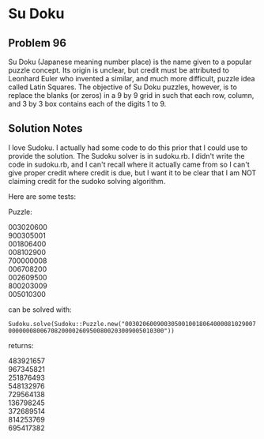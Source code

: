 # Su Doku
## Problem 96
Su Doku (Japanese meaning number place) is the name given to a popular puzzle concept. Its origin is unclear, but credit must be attributed to Leonhard Euler who invented a similar, and much more difficult, puzzle idea called Latin Squares. The objective of Su Doku puzzles, however, is to replace the blanks (or zeros) in a 9 by 9 grid in such that each row, column, and 3 by 3 box contains each of the digits 1 to 9.

## Solution Notes
I love Sudoku. I actually had some code to do this prior that I could use to provide the solution. 
The Sudoku solver is in sudoku.rb. I didn't write the code in sudoku.rb, and I can't recall where
it actually came from so I can't give proper credit where credit is due, but I want it to be clear
that I am NOT claiming credit for the sudoko solving algorithm.

Here are some tests:

Puzzle:

003020600<br/>
900305001<br/>
001806400<br/>
008102900<br/>
700000008<br/>
006708200<br/>
002609500<br/>
800203009<br/>
005010300<br/>

can be solved with:

`Sudoku.solve(Sudoku::Puzzle.new("003020600900305001001806400008102900700000008006708200002609500800203009005010300"))`

returns:

483921657<br/>
967345821<br/>
251876493<br/>
548132976<br/>
729564138<br/>
136798245<br/>
372689514<br/>
814253769<br/>
695417382<br/>
